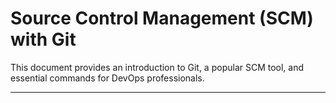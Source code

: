 # Source Control Management (SCM) with Git

This document provides an introduction to Git, a popular SCM tool, and essential commands for DevOps professionals.

---
